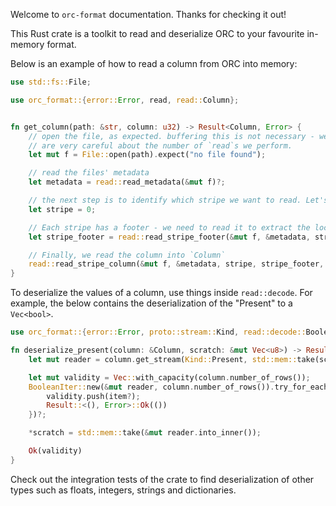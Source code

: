 Welcome to `orc-format` documentation. Thanks for checking it out!

This Rust crate is a toolkit to read and deserialize ORC to your favourite in-memory format.

Below is an example of how to read a column from ORC into memory:

```rust
use std::fs::File;

use orc_format::{error::Error, read, read::Column};


fn get_column(path: &str, column: u32) -> Result<Column, Error> {
    // open the file, as expected. buffering this is not necessary - we
    // are very careful about the number of `read`s we perform.
    let mut f = File::open(path).expect("no file found");

    // read the files' metadata
    let metadata = read::read_metadata(&mut f)?;

    // the next step is to identify which stripe we want to read. Let's say it is the first one.
    let stripe = 0;

    // Each stripe has a footer - we need to read it to extract the location of each column on it.
    let stripe_footer = read::read_stripe_footer(&mut f, &metadata, stripe, &mut vec![])?;

    // Finally, we read the column into `Column`
    read::read_stripe_column(&mut f, &metadata, stripe, stripe_footer, column, vec![])
}
```

To deserialize the values of a column, use things inside `read::decode`.
For example, the below contains the deserialization of the "Present" to a `Vec<bool>`.

```rust
use orc_format::{error::Error, proto::stream::Kind, read::decode::BooleanIter, read::Column};

fn deserialize_present(column: &Column, scratch: &mut Vec<u8>) -> Result<Vec<bool>, Error> {
    let mut reader = column.get_stream(Kind::Present, std::mem::take(scratch))?;

    let mut validity = Vec::with_capacity(column.number_of_rows());
    BooleanIter::new(&mut reader, column.number_of_rows()).try_for_each(|item| {
        validity.push(item?);
        Result::<(), Error>::Ok(())
    })?;

    *scratch = std::mem::take(&mut reader.into_inner());

    Ok(validity)
}
```

Check out the integration tests of the crate to find deserialization of other types such
as floats, integers, strings and dictionaries.

